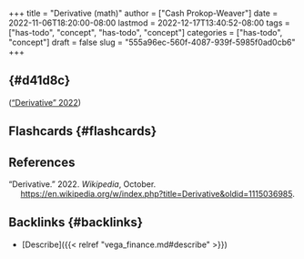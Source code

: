 +++
title = "Derivative (math)"
author = ["Cash Prokop-Weaver"]
date = 2022-11-06T18:20:00-08:00
lastmod = 2022-12-17T13:40:52-08:00
tags = ["has-todo", "concept", "has-todo", "concept"]
categories = ["has-todo", "concept"]
draft = false
slug = "555a96ec-560f-4087-939f-5985f0ad0cb6"
+++

##  {#d41d8c}

(<a href="#citeproc_bib_item_1">“Derivative” 2022</a>)


## Flashcards {#flashcards}

## References

<style>.csl-entry{text-indent: -1.5em; margin-left: 1.5em;}</style><div class="csl-bib-body">
  <div class="csl-entry"><a id="citeproc_bib_item_1"></a>“Derivative.” 2022. <i>Wikipedia</i>, October. <a href="https://en.wikipedia.org/w/index.php?title=Derivative&oldid=1115036985">https://en.wikipedia.org/w/index.php?title=Derivative&#38;oldid=1115036985</a>.</div>
</div>


## Backlinks {#backlinks}

-   [Describe]({{< relref "vega_finance.md#describe" >}})
